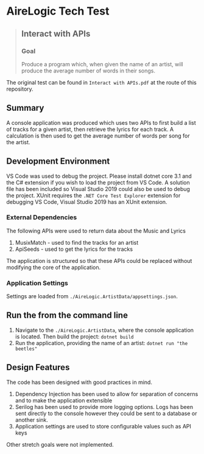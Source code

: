 # AireLogic Tech Test
 > ## Interact with APIs
 > ### Goal
 > Produce a program which, when given the name of an artist, will produce the average number of words in their songs.

The original test can be found in `Interact with APIs.pdf` at the route of this repository.
 ## Summary
 A console application was produced which uses two APIs to first build a list of tracks for a given artist, then retrieve the lyrics for each track.  A calculation is then used to get the average number of words per song for the artist.

 ## Development Environment
 VS Code was used to debug the project.  Please install dotnet core 3.1 and the C# extension if  you wish to load the project from VS Code.  A solution file has been included so Visual Studio 2019 could also be used to debug the project. XUnit requires the `.NET Core Test Explorer` extension for debugging VS Code, Visual Studio 2019 has an XUnit extension.

### External Dependencies
The following APIs were used to return data about the Music and Lyrics
1. MusixMatch - used to find the tracks for an artist
2. ApiSeeds - used to get the lyrics for the tracks

The application is structured so that these APIs could be replaced without modifying the core of the application.

### Application Settings
Settings are loaded from `./AireLogic.ArtistData/appsettings.json`.

## Run the from the command line

1. Navigate to the `./AireLogic.ArtistData`, where the console application is located. Then build the project: `dotnet build`
2. Run the application, providing the name of an artist: `dotnet run "the beetles"`

## Design Features
The code has been designed with good practices in mind.
1. Dependency Injection has been used to allow for separation of concerns and to make the application extensible
2. Serilog has been used to provide more logging options.  Logs has been sent directly to the console however they could be sent to a database or another sink.
3. Application settings are used to store configurable values such as API keys

Other stretch goals were not implemented.